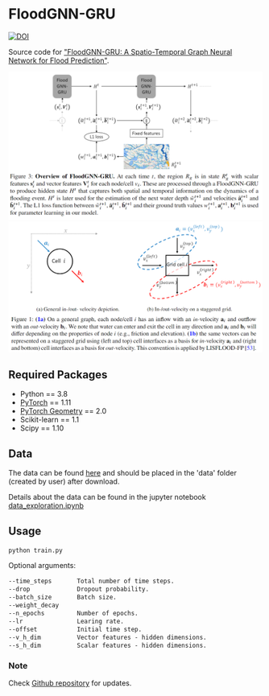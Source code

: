 # FloodGNN-GRU

[![DOI](https://zenodo.org/badge/809192839.svg)](https://zenodo.org/doi/10.5281/zenodo.11416792)

Source code for ["FloodGNN-GRU: A Spatio-Temporal Graph Neural Network for Flood Prediction"](). 

![framework](./figs/floodgnn-gru-framework.png)
![framework](./figs/floodgnn-gru-velocity.png)

## Required Packages
* Python == 3.8
* [PyTorch](https://pytorch.org/) == 1.11
* [PyTorch Geometry](https://pytorch-geometric.readthedocs.io/) == 2.0
* Scikit-learn == 1.1 
* Scipy == 1.10

## Data 
The data can be found [here](https://zenodo.org/records/10787632?token=eyJhbGciOiJIUzUxMiJ9.eyJpZCI6IjRmZjFlYjM5LWI0NTItNDVlMy04OTRjLWNiY2M4YTgwZmFlNSIsImRhdGEiOnt9LCJyYW5kb20iOiJmOGI0NDMxNTg2NmMxNzg3YWE3YmQxZmYzMTE2ODRiZSJ9.CFvVViSDO4_Q8CR7mZ5zPzl0qTTYNlRvLs1Li1hbwh80Sz_C1F8pViPXvuToHRJuIK6McjoMuU631q64h-TXtw) and should be placed in the 'data' folder (created by user) after download. 

Details about the data can be found in the jupyter notebook [data_exploration.ipynb](./data_exploration.ipynb)

## Usage
    python train.py   


Optional arguments:

    --time_steps       Total number of time steps.
    --drop             Dropout probability.
    --batch_size       Batch size.
    --weight_decay 
    --n_epochs         Number of epochs.
    --lr               Learing rate.
    --offset           Initial time step.
    --v_h_dim          Vector features - hidden dimensions.
    --s_h_dim          Scalar features - hidden dimensions.


### Note 
Check [Github repository](https://github.com/kanz76/FloodGNN-GRU.git) for updates. 